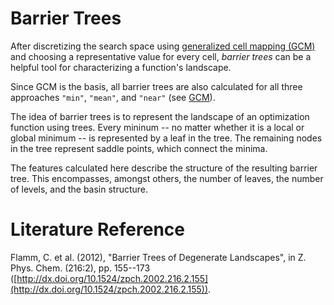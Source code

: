 # Barrier Trees

After discretizing the search space using [generalized cell mapping (GCM)](gcm.md) and choosing a representative value for every cell, *barrier trees* can be a helpful tool for characterizing a function's landscape. 

Since GCM is the basis, all barrier trees are also calculated for all three approaches `"min"`, `"mean"`, and `"near"` (see [GCM](gcm.md)).

The idea of barrier trees is to represent the landscape of an optimization function using trees. Every mininum -- no matter whether it is a local or global minimum -- is represented by a leaf in the tree. The remaining nodes in the tree represent saddle points, which connect the minima.

The features calculated here describe the structure of the resulting barrier tree. This encompasses, amongst others, the number of leaves, the number of levels, and the basin structure.

# Literature Reference
Flamm, C. et al. (2012), "Barrier Trees of Degenerate Landscapes", in Z. Phys. Chem. (216:2), pp. 155--173 ([http://dx.doi.org/10.1524/zpch.2002.216.2.155](http://dx.doi.org/10.1524/zpch.2002.216.2.155)).

